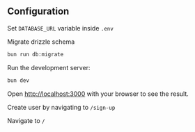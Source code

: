 ## Configuration

Set `DATABASE_URL` variable inside `.env`

Migrate drizzle schema

```bash
bun run db:migrate
```

Run the development server:

```bash
bun dev
```

Open [http://localhost:3000](http://localhost:3000) with your browser to see the result.

Create user by navigating to `/sign-up`

Navigate to `/`